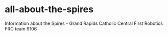# all-about-the-spires
Information about the Spires - Grand Rapids Catholic Central First Robotics FRC team 9106

